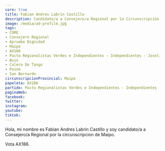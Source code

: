 ```yaml
---
core: true
title: Fabian Andres Labrin Castillo
description: Candidato/a a Consejero/a Regional por la Circunscripción de Maipo
image: /media/ad-profile.jpg
tags:
- CORE
- Consejero Regional
- Apruebo Dignidad
- Maipo
- AX186
- Pacto Regionalistas Verdes e Independientes - Independientes - Joselin Andrea Soto San Martin
- Buin
- Calera De Tango
- Paine
- San Bernardo
circunscripcionProvincial: Maipo
papeleta: AX186
partido: Pacto Regionalistas Verdes e Independientes - Independientes - Joselin Andrea Soto San Martin
paginaWeb:
facebook:
twitter:
instagram:
youtube:
tiktok:
---
```

Hola, mi nombre es Fabian Andres Labrin Castillo y soy candidato/a a Consejero/a Regional por la circunscripcion de Maipo.

Vota AX186.